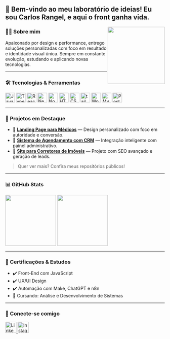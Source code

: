 <h2 align="left">🚀 Bem-vindo ao meu laboratório de ideias! Eu sou Carlos Rangel, e aqui o front ganha vida.</h2>

<img align="right" height="180" src="https://media3.giphy.com/media/v1.Y2lkPTc5MGI3NjExOHlkc2psN2J6dDh5aGFncHU5cWNhZmIwZTVrdnIyMjlrMngxenQ2MCZlcD12MV9pbnRlcm5hbF9naWZfYnlfaWQmY3Q9Zw/TFPdmm3rdzeZ0kP3zG/giphy.gif" />

### 👨‍💻 Sobre mim

Apaixonado por design e performance, entrego soluções personalizadas com foco em resultado e identidade visual única.
Sempre em constante evolução, estudando e aplicando novas tecnologias.

---

### 🛠️ Tecnologias & Ferramentas

<div align="left">
  <img src="https://cdn.jsdelivr.net/gh/devicons/devicon/icons/javascript/javascript-original.svg" height="30" alt="JavaScript"/>
  <img src="https://cdn.jsdelivr.net/gh/devicons/devicon/icons/typescript/typescript-original.svg" height="30" alt="TypeScript"/>
  <img src="https://cdn.jsdelivr.net/gh/devicons/devicon/icons/react/react-original.svg" height="30" alt="React"/>
  <img src="https://cdn.jsdelivr.net/gh/devicons/devicon/icons/nextjs/nextjs-original-wordmark.svg" height="30" alt="Next.js"/>
  <img src="https://cdn.jsdelivr.net/gh/devicons/devicon/icons/nodejs/nodejs-original.svg" height="30" alt="Node.js"/>
  <img src="https://cdn.jsdelivr.net/gh/devicons/devicon/icons/html5/html5-original.svg" height="30" alt="HTML5"/>
  <img src="https://cdn.jsdelivr.net/gh/devicons/devicon/icons/css3/css3-original.svg" height="30" alt="CSS3"/>
  <img src="https://cdn.jsdelivr.net/gh/devicons/devicon/icons/tailwindcss/tailwindcss-original-wordmark.svg" height="30" alt="tailwindcss logo"  />
  <img src="https://cdn.jsdelivr.net/gh/devicons/devicon/icons/wordpress/wordpress-plain.svg" height="30" alt="WordPress"/>
  <img src="https://cdn.jsdelivr.net/gh/devicons/devicon/icons/mysql/mysql-original.svg" height="30" alt="MySQL"/>
  <img src="https://cdn.jsdelivr.net/gh/devicons/devicon/icons/postgresql/postgresql-original.svg" height="30" alt="PostgreSQL"/>
</div>

---

### 🌟 Projetos em Destaque

- 🔗 [**Landing Page para Médicos**](https://seusite.com/medicos) — Design personalizado com foco em autoridade e conversão.
- 🔗 [**Sistema de Agendamento com CRM**](https://seusite.com/agendamentos) — Integração inteligente com painel administrativo.
- 🔗 [**Site para Corretores de Imóveis**](https://seusite.com/corretores) — Projeto com SEO avançado e geração de leads.

> Quer ver mais? Confira meus repositórios públicos!

---

### 📊 GitHub Stats

<div align="left">
  <img src="https://github-readme-stats.vercel.app/api?username=CarlosRangel-Dev&show_icons=true&theme=tokyonight" height="160" />
  <img src="https://github-readme-stats.vercel.app/api/top-langs/?username=CarlosRangel-Dev&layout=compact&theme=tokyonight" height="160"/>
</div>

---

### 🧠 Certificações & Estudos

- ✔️ Front-End com JavaScript
- ✔️ UX/UI Design
- ✔️ Automação com Make, ChatGPT e n8n  
- 🧪 Cursando: Análise e Desenvolvimento de Sistemas

---

### 📱 Conecte-se comigo

<div align="left">
  <a href="https://www.linkedin.com/in/eu-carlosrangel/" target="_blank">
    <img src="https://img.shields.io/static/v1?message=LinkedIn&logo=linkedin&label=&color=0077B5&logoColor=white&labelColor=&style=for-the-badge" height="35" alt="LinkedIn"/>
  </a>
  <a href="https://www.instagram.com/carlosrangel.programador/" target="_blank">
    <img src="https://img.shields.io/static/v1?message=Instagram&logo=instagram&label=&color=E4405F&logoColor=white&labelColor=&style=for-the-badge" height="35" alt="Instagram"/>
  </a>
</div>
